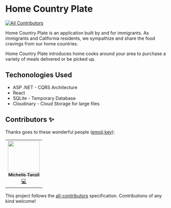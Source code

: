 # Home Country Plate

<!-- ALL-CONTRIBUTORS-BADGE:START - Do not remove or modify this section -->
[![All Contributors](https://img.shields.io/badge/all_contributors-1-orange.svg?style=flat-square)](#contributors-)
<!-- ALL-CONTRIBUTORS-BADGE:END -->

Home Country Plate is an application built by and for immigrants.
As immigrants and California residents, we sympathize and share the food cravings from our home countries.

Home Country Plate introduces home cooks around your area to purchase a variety of meals delivered or be picked up.

## Techonologies Used

- ASP .NET - CQRS Architecture
- React
- SQLite - Temporary Database
- Cloudinary - Cloud Storage for large files

## Contributors ✨

Thanks goes to these wonderful people ([emoji key](https://allcontributors.org/docs/en/emoji-key)):

<!-- ALL-CONTRIBUTORS-LIST:START - Do not remove or modify this section -->
<!-- prettier-ignore-start -->
<!-- markdownlint-disable -->
<table>
  <tr>
    <td align="center"><a href="https://tanzil.dev/"><img src="https://avatars3.githubusercontent.com/u/36688809?v=4" width="100px;" alt=""/><br /><sub><b>Michelle Tanzil</b></sub></a><br /><a href="https://github.com/MichelleTanzil/Home-Country-Plate/commits?author=MichelleTanzil" title="Code">💻</a></td>
  </tr>
</table>

<!-- markdownlint-enable -->
<!-- prettier-ignore-end -->
<!-- ALL-CONTRIBUTORS-LIST:END -->

This project follows the [all-contributors](https://github.com/all-contributors/all-contributors) specification. Contributions of any kind welcome!
